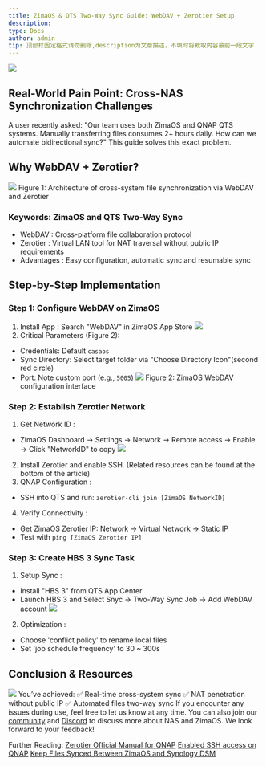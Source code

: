 ```yaml
---
title: ZimaOS & QTS Two-Way Sync Guide: WebDAV + Zerotier Setup
description: 
type: Docs
author: admin
tip: 顶部栏固定格式请勿删除,description为文章描述，不填时将截取内容最前一段文字
---
```

![](https://manage.icewhale.io/api/static/docs/1742550303202_image.png)
## Real-World Pain Point: Cross-NAS Synchronization Challenges
A user recently asked: "Our team uses both ZimaOS and QNAP QTS systems. Manually transferring files consumes 2+ hours daily. How can we automate bidirectional sync?" This guide solves this exact problem.
## Why WebDAV + Zerotier?
![](https://manage.icewhale.io/api/static/docs/1742550364111_image.png)
Figure 1: Architecture of cross-system file synchronization via WebDAV and Zerotier
### Keywords: ZimaOS and QTS Two-Way Sync
- WebDAV : Cross-platform file collaboration protocol
- Zerotier : Virtual LAN tool for NAT traversal without public IP requirements
- Advantages : Easy configuration, automatic sync and resumable sync
## Step-by-Step Implementation
### Step 1: Configure WebDAV on ZimaOS
1. Install App : Search "WebDAV" in ZimaOS App Store
![](https://manage.icewhale.io/api/static/docs/1742550445278_image.png)
2. Critical Parameters (Figure 2):
  - Credentials: Default `casaos` 
  - Sync Directory: Select target folder via "Choose Directory Icon"(second red circle)
  - Port: Note custom port (e.g., `5005`)
![](https://manage.icewhale.io/api/static/docs/1742550489305_image.png)
Figure 2: ZimaOS WebDAV configuration interface
### Step 2: Establish Zerotier Network
1. Get Network ID :
  - ZimaOS Dashboard → Settings → Network → Remote access → Enable → Click "NetworkID" to copy
![](https://manage.icewhale.io/api/static/docs/1742550534267_image.png)
2. Install Zerotier and enable SSH. (Related resources can be found at the bottom of the article)
3. QNAP Configuration :
  - SSH into QTS and run:
`zerotier-cli join [ZimaOS NetworkID]`
4. Verify Connectivity :
  - Get ZimaOS Zerotier IP: Network → Virtual Network → Static IP
  - Test with `ping [ZimaOS Zerotier IP]
`
### Step 3: Create HBS 3 Sync Task
1. Setup Sync :
  - Install "HBS 3" from QTS App Center
  - Launch HBS 3 and Select Snyc → Two-Way Sync Job → Add WebDAV account
![](https://manage.icewhale.io/api/static/docs/1742550603938_image.png)
2. Optimization :
  - Choose 'conflict policy' to rename local files
  - Set 'job schedule frequency' to 30 ~ 300s
## Conclusion & Resources
![](https://manage.icewhale.io/api/static/docs/1742550646713_image.png)
You’ve achieved:
✅ Real-time cross-system sync
✅ NAT penetration without public IP
✅ Automated files two-way sync
If you encounter any issues during use, feel free to let us know at any time. You can also join our [community](https://community.zimaspace.com/) and [Discord](https://discord.gg/uuNfKzG5) to discuss more about NAS and ZimaOS. We look forward to your feedback!

Further Reading:
[Zerotier Official Manual for QNAP](https://docs.zerotier.com/qnap/)
[Enabled SSH access on QNAP](https://www.qnap.com.cn/zh-cn/how-to/faq/article/%E5%A6%82%E4%BD%95%E4%BD%BF%E7%94%A8-ssh-%E8%AE%BF%E9%97%AE-qnap-nas)
[Keep Files Synced Between ZimaOS and Synology DSM](https://www.youtube.com/watch?v=n8ajxo6Uh3c)